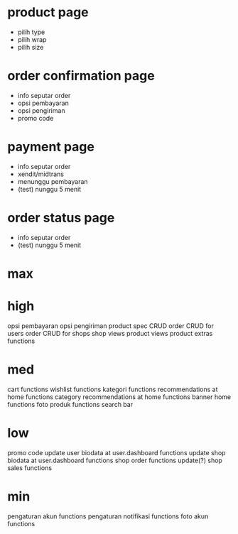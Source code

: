 # product page
- pilih type
- pilih wrap
- pilih size

# order confirmation page
- info seputar order
- opsi pembayaran
- opsi pengiriman
- promo code

# payment page
- info seputar order
- xendit/midtrans
- menunggu pembayaran
- (test) nunggu 5 menit

# order status page
- info seputar order
- (test) nunggu 5 menit

# max

# high
opsi pembayaran
opsi pengiriman
product spec CRUD
order CRUD for users
order CRUD for shops
shop views
product views
product extras functions

# med
cart functions
wishlist functions
kategori functions
recommendations at home functions
category recommendations at home functions
banner home functions
foto produk functions
search bar

# low
promo code
update user biodata at user.dashboard functions
update shop biodata at user.dashboard functions
shop order functions update(?)
shop sales functions

# min
pengaturan akun functions
pengaturan notifikasi functions
foto akun functions